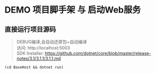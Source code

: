 # DEMO 项目脚手架 与 启动Web服务
## 直接运行项目源码
>DEBUG编译,会自动还原包+自动编译  
>访问: http://localhost:5003  
>SDK Installer: https://github.com/dotnet/core/blob/master/release-notes/3.1/3.1.1/3.1.1.md
``` 
(cd BaseHost && dotnet run)
```

